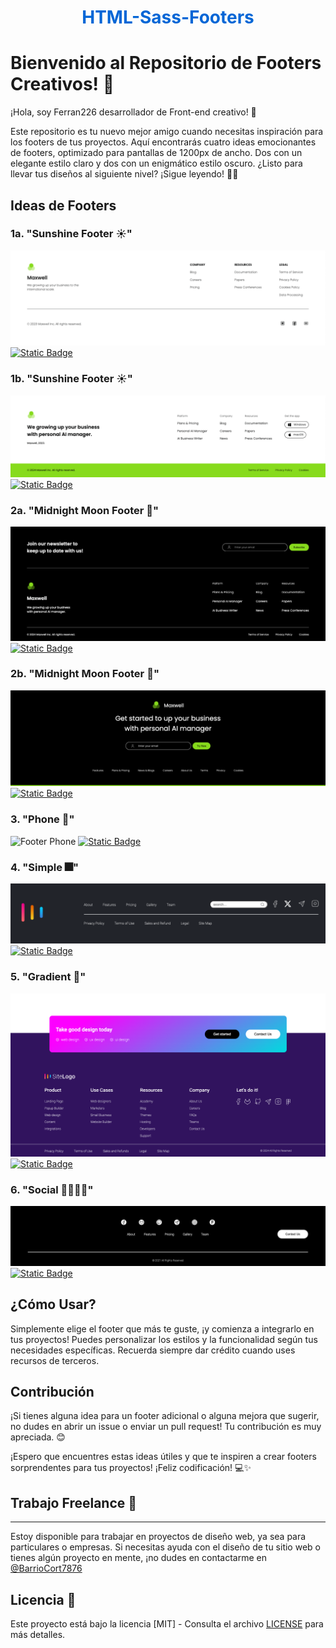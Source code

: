 <h1 align="center" style="color: #0366d6;">
   HTML-Sass-Footers 
</h1>

# Bienvenido al Repositorio de Footers Creativos! 🎨

¡Hola, soy Ferran226 desarrollador de Front-end creativo! 👋

Este repositorio es tu nuevo mejor amigo cuando necesitas inspiración para los footers de tus proyectos. Aquí encontrarás cuatro ideas emocionantes de footers, optimizado para pantallas de 1200px de ancho. Dos con un elegante estilo claro y dos con un enigmático estilo oscuro. ¿Listo para llevar tus diseños al siguiente nivel? ¡Sigue leyendo! 💼✨

## Ideas de Footers

### 1a. "Sunshine Footer ☀️"

![Sunshine Footer](/img/footer01a_Light.png)
[![Static Badge](https://img.shields.io/badge/Ver%20Codigo-%2387DB1C?style=for-the-badge&labelColor=%2387DB1C&color=%2387DB1C)](/footer1-Light/)

### 1b. "Sunshine Footer ☀️"

![Sunshine Footer](/img/footer01b-Light.png)
[![Static Badge](https://img.shields.io/badge/Ver%20Codigo-%2387DB1C?style=for-the-badge&labelColor=%2387DB1C&color=%2387DB1C)](/footer2-Light/)

### 2a. "Midnight Moon Footer 🌙"

![Midnight Moon Footer](/img/footer01a-Dark.png)
[![Static Badge](https://img.shields.io/badge/Ver%20Codigo-%2387DB1C?style=for-the-badge&labelColor=%2387DB1C&color=%2387DB1C)](/footer1-Dark/)

### 2b. "Midnight Moon Footer 🌙"

![Midnight Moon Footer](/img/footer01b-Dark.png)
[![Static Badge](https://img.shields.io/badge/Ver%20Codigo-%2387DB1C?style=for-the-badge&labelColor=%2387DB1C&color=%2387DB1C)](/footer2-Dark/)

### 3. "Phone 📱"

![Footer Phone](/img/%20footer03.png)
[![Static Badge](https://img.shields.io/badge/ver%20codigo-%2337383C?style=for-the-badge)](/footer-phone/)

### 4. "Simple 🎆"

![Footer Simple](/img/footer04-simple.png)
[![Static Badge](https://img.shields.io/badge/ver%20codigo-%23EE1185?style=for-the-badge)](/footer-simple/)

### 5. "Gradient 🌈"

![Footer Gradient](/img/footer05-gradient.png)
[![Static Badge](https://img.shields.io/badge/ver%20codigo-%2331135E?style=for-the-badge)](/footer-gradient/)

### 6. "Social 👨‍👩‍👧‍👦"

![Footer Social](/img/footer06-social.png)
[![Static Badge](https://img.shields.io/badge/ver%20codigo-%23000000?style=for-the-badge)](/footer-social)


## ¿Cómo Usar?

Simplemente elige el footer que más te guste, ¡y comienza a integrarlo en tus proyectos! Puedes personalizar los estilos y la funcionalidad según tus necesidades específicas. Recuerda siempre dar crédito cuando uses recursos de terceros.

## Contribución

¡Si tienes alguna idea para un footer adicional o alguna mejora que sugerir, no dudes en abrir un issue o enviar un pull request! Tu contribución es muy apreciada. 😊

¡Espero que encuentres estas ideas útiles y que te inspiren a crear footers sorprendentes para tus proyectos! ¡Feliz codificación! 💻✨

## Trabajo Freelance 💼

---

Estoy disponible para trabajar en proyectos de diseño web, ya sea para particulares o empresas. Si necesitas ayuda con el diseño de tu sitio web o tienes algún proyecto en mente, ¡no dudes en contactarme en 
<br>
[@BarrioCort7876](https://www.twitter.com/BarrioCort7876)


## Licencia 📜

Este proyecto está bajo la licencia [MIT] - Consulta el archivo [LICENSE](LICENSE) para más detalles.

